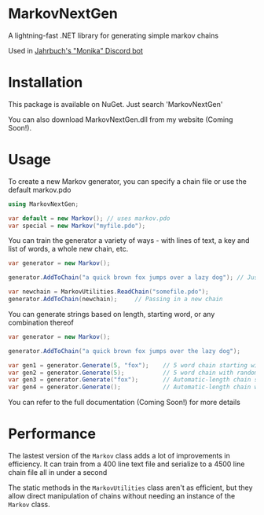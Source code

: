 # MarkovNextGen
A lightning-fast .NET library for generating simple markov chains

Used in [Jahrbuch's "Monika" Discord bot](https://github.com/Jahrbuch/MONI)

# Installation
This package is available on NuGet.  Just search 'MarkovNextGen'

You can also download MarkovNextGen.dll from my website (Coming Soon!).

# Usage

To create a new Markov generator, you can specify a chain file or use the default markov.pdo

```cs
using MarkovNextGen;

var default = new Markov(); // uses markov.pdo
var special = new Markov("myfile.pdo");
```

You can train the generator a variety of ways - with lines of text, a key and list of words, a whole new chain, etc.

```cs
var generator = new Markov();

generator.AddToChain("a quick brown fox jumps over a lazy dog"); // Just a line of text

var newchain = MarkovUtilities.ReadChain("somefile.pdo");
generator.AddToChain(newchain);		// Passing in a new chain
```

You can generate strings based on length, starting word, or any combination thereof

```cs
var generator = new Markov();

generator.AddToChain("a quick brown fox jumps over the lazy dog");

var gen1 = generator.Generate(5, "fox");	// 5 word chain starting with "fox"
var gen2 = generator.Generate(5);			// 5 word chain with random starting word
var gen3 = generator.Generate("fox");		// Automatic-length chain starting with "fox"
var gen4 = generator.Generate();			// Automatic-length chain with random starting word
```

You can refer to the full documentation (Coming Soon!) for more details

# Performance
The lastest version of the `Markov` class adds a lot of improvements in efficiency.  It can train from a 400 line text file and serialize to a 4500 line chain file all in under a second

The static methods in the `MarkovUtilities` class aren't as efficient, but they allow direct manipulation of chains without needing an instance of the `Markov` class.
